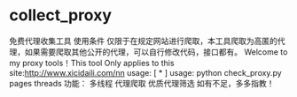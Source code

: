 # collect_proxy
免费代理收集工具
使用条件
      仅限于在规定网站进行爬取，本工具爬取为高匿的代理，如果需要爬取其他公开的代理，可以自行修改代码，接口都有。
      Welcome to my proxy tools！This tool Only applies to this site:http://www.xicidaili.com/nn
usage:
      [ * ] usage: python check_proxy.py pages threads
功能：
      多线程
      代理爬取
      优质代理筛选
如有不足，多多指教！
   
